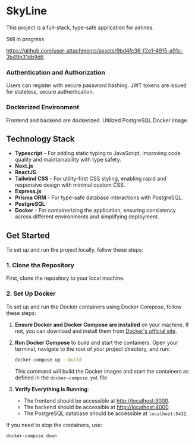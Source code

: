 # SkyLine

This project is a full-stack, type-safe application for airlines. 

Still in progress

https://github.com/user-attachments/assets/9bd4fc36-f2e1-4915-a91c-3b49b31db9d6

### Authentication and Authorization
Users can register with secure password hashing. JWT tokens are issued for stateless, secure authentication.

### Dockerized Environment
Frontend and backend are dockerized.
Utilized PostgreSQL Docker image.

## Technology Stack

- **Typescript** - For adding static typing to JavaScript, improving code quality and maintainability with type safety.
- **Next.js**
- **ReactJS**
- **Tailwind CSS** - For utility-first CSS styling, enabling rapid and responsive design with minimal custom CSS.
- **Express.js** 
- **Prisma ORM** - For type-safe database interactions with PostgreSQL.
- **PostgreSQL**
- **Docker** - For containerizing the application, ensuring consistency across different environments and simplifying deployment.

## Get Started

To set up and run the project locally, follow these steps:

### 1. Clone the Repository

First, clone the repository to your local machine.

### 2. Set Up Docker

To set up and run the Docker containers using Docker Compose, follow these steps:

1. **Ensure Docker and Docker Compose are installed** on your machine. If not, you can download and install them from [Docker's official site](https://docs.docker.com/get-docker/).

2. **Run Docker Compose** to build and start the containers. Open your terminal, navigate to the root of your project directory, and run:

    ```bash
    docker-compose up --build
    ```

   This command will build the Docker images and start the containers as defined in the `docker-compose.yml` file.

3. **Verify Everything is Running**:

    - The frontend should be accessible at [http://localhost:3000](http://localhost:3000).
    - The backend should be accessible at [http://localhost:4000](http://localhost:4000).
    - The PostgreSQL database should be accessible at `localhost:5432`.

If you need to stop the containers, use:

```bash
docker-compose down



